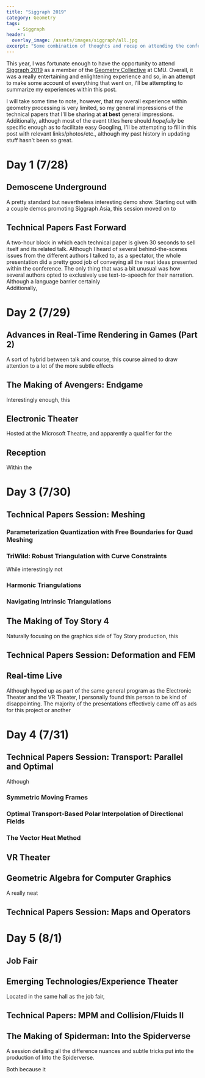```yaml
---
title: "Siggraph 2019"
category: Geometry
tags: 
    - Siggraph
header:
  overlay_image: /assets/images/siggraph/all.jpg
excerpt: "Some combination of thoughts and recap on attending the conference"
---
```

This year, I was fortunate enough to have the opportunity to attend [Siggraph 2019](https://s2019.siggraph.org/) as a member of the [Geometry Collective](http://geometry.cs.cmu.edu/) at CMU.
Overall, it was a really entertaining and enlightening experience and so, in an attempt to make some account of everything that went on, I'll be attempting to summarize my experiences within this post. 

I will take some time to note, however, that my overall experience within geometry processing is very limited, so my general impressions of the technical papers that I'll be sharing at **at best** general impressions. Additionally, although most of the event titles here should *hopefully* be specific enough as to facilitate easy Googling, I'll be attempting to fill in this post with relevant links/photos/etc., although my past history in updating stuff hasn't been so great. 

# Day 1 (7/28)
## Demoscene Underground
A pretty standard but nevertheless interesting demo show.
Starting out with a couple demos promoting Siggraph Asia, this session moved on to  

## Technical Papers Fast Forward
A two-hour block in which each technical paper is given 30 seconds to sell itself and its related talk.
Although I heard of several behind-the-scenes issues from the different authors I talked to, as a spectator, the whole presentation did a pretty good job of conveying all the neat ideas presented within the conference.
The only thing that was a bit unusual was how several authors opted to exclusively use text-to-speech for their narration.
Although a language barrier certainly  
Additionally,  

# Day 2 (7/29)

## Advances in Real-Time Rendering in Games (Part 2)
A sort of hybrid between talk and course, this course aimed to draw attention to a lot of the more subtle effects 

## The Making of Avengers: Endgame
Interestingly enough, this 

## Electronic Theater
Hosted at the Microsoft Theatre, and apparently a qualifier for the 

## Reception
Within the 

# Day 3 (7/30)

## Technical Papers Session: Meshing

### Parameterization Quantization with Free Boundaries for Quad Meshing

### TriWild: Robust Triangulation with Curve Constraints
While interestingly not

### Harmonic Triangulations

### Navigating Intrinsic Triangulations 

## The Making of Toy Story 4
Naturally focusing on the graphics side of Toy Story production, this 

## Technical Papers Session: Deformation and FEM

## Real-time Live
Although hyped up as part of the same general program as the Electronic Theater and the VR Theater, I personally found this person to be kind of disappointing. The majority of the presentations effectively came off as ads for this project or another

# Day 4 (7/31)

## Technical Papers Session: Transport: Parallel and Optimal
Although 
### Symmetric Moving Frames
### Optimal Transport-Based Polar Interpolation of Directional Fields
### The Vector Heat Method
## VR Theater

## Geometric Algebra for Computer Graphics
A really neat 

## Technical Papers Session: Maps and Operators

# Day 5 (8/1)
## Job Fair

## Emerging Technologies/Experience Theater
Located in the same hall as the job fair,  

## Technical Papers: MPM and Collision/Fluids II

## The Making of Spiderman: Into the Spiderverse
A session detailing all the difference nuances and subtle tricks put into the production of Into the Spiderverse.

Both because it 
